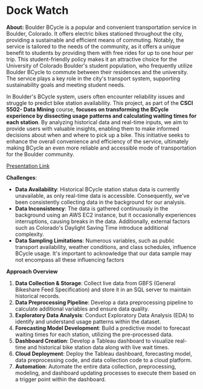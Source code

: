 # Dock Watch

**About:**
Boulder BCycle is a popular and convenient transportation service in Boulder, Colorado. It offers electric bikes stationed throughout the city, providing a sustainable and efficient means of commuting. Notably, the service is tailored to the needs of the community, as it offers a unique benefit to students by providing them with free rides for up to one hour per trip. This student-friendly policy makes it an attractive choice for the University of Colorado Boulder's student population, who frequently utilize Boulder BCycle to commute between their residences and the university. The service plays a key role in the city's transport system, supporting sustainability goals and meeting student needs.

In Boulder's BCycle system, users often encounter reliability issues and struggle to predict bike station availability. This project, as part of the **CSCI 5502- Data Mining** course, **focuses on transforming the BCycle experience by dissecting usage patterns and calculating waiting times for each station**. By analyzing historical data and real-time inputs, we aim to provide users with valuable insights, enabling them to make informed decisions about when and where to pick up a bike. This initiative seeks to enhance the overall convenience and efficiency of the service, ultimately making BCycle an even more reliable and accessible mode of transportation for the Boulder community.

[Presentation Link](https://www.youtube.com/watch?v=QEBMTk4OsAE)

**Challenges**:
* **Data Availability**: Historical BCycle station status data is currently unavailable, as only real-time data is accessible. Consequently, we've been consistently collecting data in the background for our analysis.
* **Data Inconsistency**: The data is gathered continuously in the background using an AWS EC2 instance, but it occasionally experiences interruptions, causing breaks in the data. Additionally, external factors such as Colorado's Daylight Saving Time introduce additional complexity.
* **Data Sampling Limitations**: Numerous variables, such as public transport availability, weather conditions, and class schedules, influence BCycle usage. It's important to acknowledge that our data sample may not encompass all these influencing factors

**Approach Overview**
1. **Data Collection & Storage**: Collect live data from GBFS (General Bikeshare Feed Specification) and store it in an SQL server to maintain historical records.
2. **Data Preprocessing Pipeline**: Develop a data preprocessing pipeline to calculate additional variables and ensure data quality.
3. **Exploratory Data Analysis**: Conduct Exploratory Data Analysis (EDA) to identify and understand usage patterns within the dataset.
4. **Forecasting Model Development**: Build a predictive model to forecast waiting times for each station, utilizing the pre-processed data.
5. **Dashboard Creation**: Develop a Tableau dashboard to visualize real-time and historical bike station data along with live wait times.
6. **Cloud Deployment**: Deploy the Tableau dashboard, forecasting model, data preprocessing code, and data collection code to a cloud platform.
7. **Automation**: Automate the entire data collection, preprocessing, modeling, and dashboard updating processes to execute them based on a trigger point within the dashboard.
